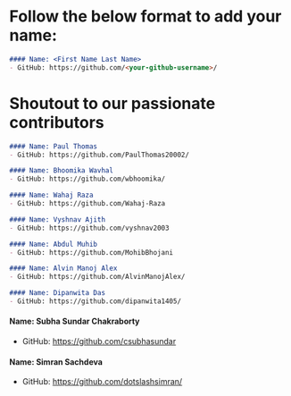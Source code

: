 # Follow the below format to add your name: 

<!---copy from line 4 till line 7--->
```markdown
#### Name: <First Name Last Name>
- GitHub: https://github.com/<your-github-username>/
```

# Shoutout to our passionate contributors

```markdown
#### Name: Paul Thomas
- GitHub: https://github.com/PaulThomas20002/
```

```markdown
#### Name: Bhoomika Wavhal 
- GitHub: https://github.com/wbhoomika/
```
```markdown
#### Name: Wahaj Raza 
- GitHub: https://github.com/Wahaj-Raza
```

```markdown
#### Name: Vyshnav Ajith
- GitHub: https://github.com/vyshnav2003
```
```markdown
#### Name: Abdul Muhib
- GitHub: https://github.com/MohibBhojani
```

```markdown
#### Name: Alvin Manoj Alex
- GitHub: https://github.com/AlvinManojAlex/
```
```markdown
#### Name: Dipanwita Das
- GitHub: https://github.com/dipanwita1405/
```
#### Name: Subha Sundar Chakraborty
- GitHub: https://github.com/csubhasundar

#### Name: Simran Sachdeva
- GitHub: https://github.com/dotslashsimran/
